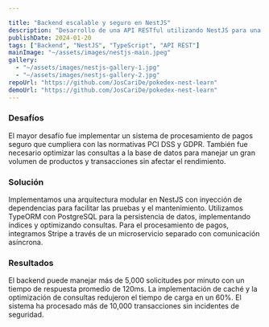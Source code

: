 ```yaml
---

title: "Backend escalable y seguro en NestJS"
description: "Desarrollo de una API RESTful utilizando NestJS para una plataforma de comercio electrónico."
publishDate: 2024-01-20
tags: ["Backend", "NestJS", "TypeScript", "API REST"]
mainImage: "~/assets/images/nestjs-main.jpeg"
gallery: 
  - "~/assets/images/nestjs-gallery-1.jpg"
  - "~/assets/images/nestjs-gallery-2.jpg"
repoUrl: "https://github.com/JosCariDe/pokedex-nest-learn"
demoUrl: "https://github.com/JosCariDe/pokedex-nest-learn"
---
```


### Desafíos

El mayor desafío fue implementar un sistema de procesamiento de pagos seguro que cumpliera con las normativas PCI DSS y GDPR. También fue necesario optimizar las consultas a la base de datos para manejar un gran volumen de productos y transacciones sin afectar el rendimiento.

### Solución

Implementamos una arquitectura modular en NestJS con inyección de dependencias para facilitar las pruebas y el mantenimiento. Utilizamos TypeORM con PostgreSQL para la persistencia de datos, implementando índices y optimizando consultas. Para el procesamiento de pagos, integramos Stripe a través de un microservicio separado con comunicación asíncrona.

### Resultados

El backend puede manejar más de 5,000 solicitudes por minuto con un tiempo de respuesta promedio de 120ms. La implementación de caché y la optimización de consultas redujeron el tiempo de carga en un 60%. El sistema ha procesado más de 10,000 transacciones sin incidentes de seguridad.

